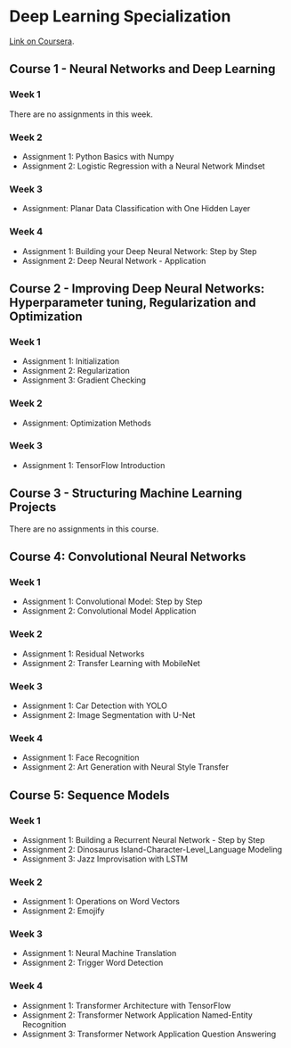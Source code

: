 # Deep Learning Specialization
<a href="https://www.coursera.org/specializations/deep-learning" target="blank">Link on Coursera</a>.

## Course 1 - Neural Networks and Deep Learning

### Week 1
There are no assignments in this week.

### Week 2
* Assignment 1: Python Basics with Numpy
* Assignment 2: Logistic Regression with a Neural Network Mindset

### Week 3
* Assignment: Planar Data Classification with One Hidden Layer

### Week 4
* Assignment 1: Building your Deep Neural Network: Step by Step
* Assignment 2: Deep Neural Network - Application

## Course 2 - Improving Deep Neural Networks: Hyperparameter tuning, Regularization and Optimization

### Week 1
* Assignment 1: Initialization
* Assignment 2: Regularization
* Assignment 3: Gradient Checking

### Week 2
* Assignment: Optimization Methods

### Week 3
* Assignment 1: TensorFlow Introduction

## Course 3 - Structuring Machine Learning Projects
There are no assignments in this course.

## Course 4: Convolutional Neural Networks

### Week 1
* Assignment 1: Convolutional Model: Step by Step
* Assignment 2: Convolutional Model Application

### Week 2
* Assignment 1: Residual Networks
* Assignment 2: Transfer Learning with MobileNet

### Week 3
* Assignment 1: Car Detection with YOLO
* Assignment 2: Image Segmentation with U-Net

### Week 4
* Assignment 1: Face Recognition
* Assignment 2: Art Generation with Neural Style Transfer
  
## Course 5: Sequence Models

### Week 1
* Assignment 1: Building a Recurrent Neural Network - Step by Step
* Assignment 2: Dinosaurus Island-Character-Level_Language Modeling
* Assignment 3: Jazz Improvisation with LSTM

### Week 2
* Assignment 1: Operations on Word Vectors
* Assignment 2: Emojify

### Week 3
* Assignment 1: Neural Machine Translation
* Assignment 2: Trigger Word Detection

### Week 4
* Assignment 1: Transformer Architecture with TensorFlow
* Assignment 2: Transformer Network Application Named-Entity Recognition
* Assignment 3: Transformer Network Application Question Answering
